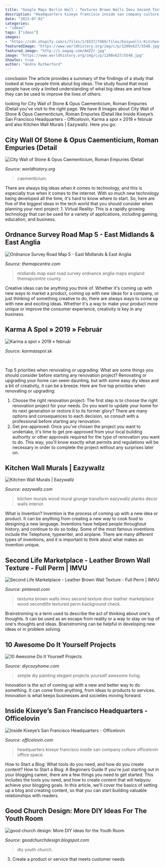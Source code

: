 ```yaml
---
title: "Google Maps Berlin Wall : Textures Brown Walls Imvu Second Texture Door Leather Marketplace Wood Secondlife Textured Perm Background Check"
description: "Headquarters kixeye francisco inside san company culture officelovin office space"
date: "2023-07-02"
categories:
- "ideas"
tags: ["ideas"]
images:
- "https://cdn.shopify.com/s/files/1/0337/7469/files/Eazywallz-Kitchen-Wall-Mural-Idea-10-wood.jpg?2763005364883207305"
featuredImage: "https://www.worldhistory.org/img/c/p/1200x627/5548.jpg"
featured_image: "http://i.aagag.com/AmZZr.jpg"
image: "https://www.worldhistory.org/img/c/p/1200x627/5548.jpg"
ShowToc: true
author: "Andre Rutherford"
---
```



conclusion
The article provides a summary of the findings of a study that looked at how people think about big ideas. The study found that most people have only a limited understanding of what big ideas are and how they can be used to improve the lives of others.

	

		
looking for City Wall of Stone &amp; Opus Caementicium, Roman Empuries (Detail you've visit to the right page. We have 8 Images about City Wall of Stone &amp; Opus Caementicium, Roman Empuries (Detail like Inside Kixeye’s San Francisco Headquarters - Officelovin, Karma a spol » 2019 » február and also Kitchen Wall Murals | Eazywallz. Here you go:
		
    
## City Wall Of Stone &amp; Opus Caementicium, Roman Empuries (Detail

<img loading=lazy src="https://www.worldhistory.org/img/c/p/1200x627/5548.jpg" onerror="this.onerror=null;this.src='https://tse3.mm.bing.net/th?id=OIP.xFdPYn61179VSRFT8J6U1QHaD3&amp;pid=15.1';" alt="City Wall of Stone &amp; Opus Caementicium, Roman Empuries (Detail">

_Source: worldhistory.org_

>caementicium. 

	

There are always big ideas when it comes to technology, and this is especially true when it comes to the internet. With so much new technology being developed all the time, it's hard to know where to start. So, here are five of the biggest ideas in the tech world that you should consider when planning your next project: 1. Virtual Reality: This is a rapidly growing technology that can be used for a variety of applications, including gaming, education, and business.

    
## Ordnance Survey Road Map 5 - East Midlands &amp; East Anglia

<img loading=lazy src="https://www.themapcentre.com/ekmps/shops/themapcentre/images/ordnance-survey-road-map-5-east-midlands-east-anglia-[3]-13360-p.jpg" onerror="this.onerror=null;this.src='https://tse4.mm.bing.net/th?id=OIP.YgPTy_gZNoN7ajXgoOtQ0gHaGB&amp;pid=15.1';" alt="Ordnance Survey Road Map 5 - East Midlands &amp; East Anglia">

_Source: themapcentre.com_

>midlands map east road survey ordnance anglia maps england themapcentre county. 

	

Creative ideas can be anything you think of. Whether it's coming up with new ways to market a product, coming up with new ideas for a company, or just thinking of something creative to do, there are always ways to come up with new and exciting ideas. Whether it's a way to make your product more unique or improve the consumer experience, creativity is key in any business.

    
## Karma A Spol » 2019 » Február

<img loading=lazy src="http://i.aagag.com/AmZZr.jpg" onerror="this.onerror=null;this.src='https://tse2.mm.bing.net/th?id=OIP.Jr-IL8vTbIXHAoChXFX9AwHaJ6&amp;pid=15.1';" alt="Karma a spol » 2019 » február">

_Source: karmaaspol.sk_

>. 

	

Top 5 priorities when renovating or upgrading: What are some things you should consider before starting any renovation project?
Renovating or upgrading your home can seem daunting, but with some easy diy ideas and a bit of creativity, it can be a breeze. Here are five top priorities when renovating or upgrading: 
1. Choose the right renovation project: The first step is to choose the right renovation project for your needs. Do you want to update your home for its next generation or restore it to its former glory? There are many options and consequences to each decision, so consult with a professional before starting any renovation. 
2. Get pre-approved: Once you've chosen the project you want to undertake, it's time to get pre-approved from your local building authority or other approvals required for the type of renovation you want to do. This way, you'll know exactly what permits and regulations will be necessary in order to complete the project without any surprises later on.

    
## Kitchen Wall Murals | Eazywallz

<img loading=lazy src="https://cdn.shopify.com/s/files/1/0337/7469/files/Eazywallz-Kitchen-Wall-Mural-Idea-10-wood.jpg?2763005364883207305" onerror="this.onerror=null;this.src='https://tse4.mm.bing.net/th?id=OIP.RmSoJWaQDgH7G75eLRAbXQHaFS&amp;pid=15.1';" alt="Kitchen Wall Murals | Eazywallz">

_Source: eazywallz.com_

>kitchen murals wood mural grunge transform eazywallz planks decor walls interior. 

	

What is Invention?
Invention is the process of coming up with a new idea or product. It can be anything from creating a new way to cook food to designing a new language. Inventions have helped people throughout history, and continue to do so today. Some of the most famous inventions include the Telephone, typewriter, and airplane. There are many different types of inventions, and it is important to think about what makes an invention unique.

    
## Second Life Marketplace - Leather Brown Wall Texture - Full Perm | IMVU

<img loading=lazy src="https://s-media-cache-ak0.pinimg.com/736x/2e/12/31/2e12319dcc05e3a59eea0167b95b4048.jpg" onerror="this.onerror=null;this.src='https://tse2.mm.bing.net/th?id=OIP.YmhD8EqP63l_1VI5sZtytQAAAA&amp;pid=15.1';" alt="Second Life Marketplace - Leather Brown Wall Texture - Full Perm | IMVU">

_Source: pinterest.com_

>textures brown walls imvu second texture door leather marketplace wood secondlife textured perm background check. 

	

Brainstroming is a term used to describe the act of thinking about one's thoughts. It can be used as an escape from reality or a way to stay on top of one's thoughts and ideas. Brainstroming can be helpful in developing new ideas or in problem solving.

    
## 10 Awesome Do It Yourself Projects

<img loading=lazy src="https://diycozyhome.com/wp-content/uploads/2013/03/simple-and-elegant-wall-art-diy.jpg" onerror="this.onerror=null;this.src='https://tse1.mm.bing.net/th?id=OIP.qLei1nBDpvzhxRihYVauVgHaJ3&amp;pid=15.1';" alt="10 Awesome Do It Yourself Projects">

_Source: diycozyhome.com_

>simple diy painting elegant projects yourself awesome living. 

	

Innovation is the act of coming up with a new and better way to do something. It can come from anything, from ideas to products to services. Innovation is what keeps businesses and societies moving forward.

    
## Inside Kixeye’s San Francisco Headquarters - Officelovin

<img loading=lazy src="http://www.officelovin.com/wp-content/uploads/2014/05/kixeye7.jpg" onerror="this.onerror=null;this.src='https://tse4.mm.bing.net/th?id=OIP.E6lXxcWDz06XSBY4sMbHGgHaE7&amp;pid=15.1';" alt="Inside Kixeye’s San Francisco Headquarters - Officelovin">

_Source: officelovin.com_

>headquarters kixeye francisco inside san company culture officelovin office space. 

	

How to Start a Blog: What tools do you need, and how do you create content?
How to Start a Blog: A Beginners Guide
If you're just starting out in your blogging career, there are a few things you need to get started. This includes the tools you need, and how to create content that will helpyou achieve your blogging goals. In this article, we'll cover the basics of setting up a blog and creating content, so that you can start building valuable relationships with readers.

    
## Good Church Design: More DIY Ideas For The Youth Room

<img loading=lazy src="https://1.bp.blogspot.com/_REjQQ5OAUrM/S8ruVYW7leI/AAAAAAAAEcA/UHXumJzZE58/s1600/pslablight.jpg" onerror="this.onerror=null;this.src='https://tse1.mm.bing.net/th?id=OIP.M8neWA_3Rk71GS0D0aUczgAAAA&amp;pid=15.1';" alt="good church design: More DIY ideas for the Youth Room">

_Source: goodchurchdesign.blogspot.com_

>diy youth church. 

	

3. Create a product or service that meets customer needs

